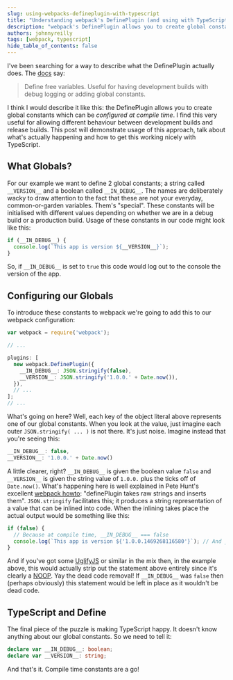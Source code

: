 ```yaml
---
slug: using-webpacks-defineplugin-with-typescript
title: "Understanding webpack's DefinePlugin (and using with TypeScript)"
description: "webpack's DefinePlugin allows you to create global constants which can be configured at compile time; here's how to use it with TypeScript"
authors: johnnyreilly
tags: [webpack, typescript]
hide_table_of_contents: false
---
```


I've been searching for a way to describe what the DefinePlugin actually does. The [docs](https://github.com/webpack/docs/wiki/list-of-plugins#defineplugin) say:

> Define free variables. Useful for having development builds with debug logging or adding global constants.

<!--truncate-->

I think I would describe it like this: the DefinePlugin allows you to create global constants which can be _configured at compile time_. I find this very useful for allowing different behaviour between development builds and release builds. This post will demonstrate usage of this approach, talk about what's actually happening and how to get this working nicely with TypeScript.

## What Globals?

For our example we want to define 2 global constants; a string called `__VERSION__` and a boolean called `__IN_DEBUG__`. The names are deliberately wacky to draw attention to the fact that these are not your everyday, common-or-garden variables. Them's "special". These constants will be initialised with different values depending on whether we are in a debug build or a production build. Usage of these constants in our code might look like this:

```ts
if (__IN_DEBUG__) {
  console.log(`This app is version ${__VERSION__}`);
}
```

So, if `__IN_DEBUG__` is set to `true` this code would log out to the console the version of the app.

## Configuring our Globals

To introduce these constants to webpack we're going to add this to our webpack configuration:

```ts
var webpack = require('webpack');

// ...

plugins: [
  new webpack.DefinePlugin({
    __IN_DEBUG__: JSON.stringify(false),
    __VERSION__: JSON.stringify('1.0.0.' + Date.now()),
  }),
  // ...
];
// ...
```

What's going on here? Well, each key of the object literal above represents one of our global constants. When you look at the value, just imagine each outer `JSON.stringify( ... )` is not there. It's just noise. Imagine instead that you're seeing this:

```ts
__IN_DEBUG__: false,
__VERSION__: '1.0.0.' + Date.now()
```

A little clearer, right? `__IN_DEBUG__` is given the boolean value `false` and `__VERSION__` is given the string value of `1.0.0.` plus the ticks off of `Date.now()`. What's happening here is well explained in Pete Hunt's excellent [webpack howto](https://github.com/petehunt/webpack-howto#6-feature-flags): "definePlugin takes raw strings and inserts them". `JSON.stringify` facilitates this; it produces a string representation of a value that can be inlined into code. When the inlining takes place the actual output would be something like this:

```ts
if (false) {
  // Because at compile time, __IN_DEBUG__ === false
  console.log(`This app is version ${'1.0.0.1469268116580'}`); // And __VERSION__ === "1.0.0.1469268116580"
}
```

And if you've got some [UglifyJS](https://github.com/mishoo/UglifyJS) or similar in the mix then, in the example above, this would actually strip out the statement above entirely since it's clearly a [NOOP](https://en.wikipedia.org/wiki/NOP). Yay the dead code removal! If `__IN_DEBUG__` was `false` then (perhaps obviously) this statement would be left in place as it wouldn't be dead code.

## TypeScript and Define

The final piece of the puzzle is making TypeScript happy. It doesn't know anything about our global constants. So we need to tell it:

```ts
declare var __IN_DEBUG__: boolean;
declare var __VERSION__: string;
```

And that's it. Compile time constants are a go!
